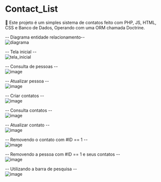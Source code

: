 # Contact_List

 🚀  Este projeto é um simples sistema de contatos feito com PHP, JS, HTML, CSS e Banco de Dados, Operando com uma ORM chamada Doctrine. 

-- Diagrama entidade relacionamento--
<br />
![diagrama](https://user-images.githubusercontent.com/111528571/235330085-00d0f938-1a84-4a75-bb63-a8f1e2728334.png)
<br />

-- Tela inicial --
<br />
![tela_inicial](https://user-images.githubusercontent.com/111528571/235330210-ae125b4f-17fb-48e6-a928-b8c87e6fca87.png)
<br />

-- Consulta de pessoas --
<br />
![image](https://user-images.githubusercontent.com/111528571/235330361-bb5e0292-f11d-46ba-9016-d77b13345b83.png)
<br />

-- Atualizar pessoa --
<br />
![image](https://user-images.githubusercontent.com/111528571/235330382-d13371e5-10bd-46b9-8c94-210e17a1a53c.png)
<br />

-- Criar contatos --
<br />
![image](https://user-images.githubusercontent.com/111528571/235330410-9568a9fe-2f7c-42d1-a4e4-a9770e3733a5.png)
<br />

-- Consulta contatos --
<br />
![image](https://user-images.githubusercontent.com/111528571/235330492-7517125f-aae5-438b-a511-62cb3a208562.png)
<br />

-- Atualizar contato --
<br />
![image](https://user-images.githubusercontent.com/111528571/235330527-7db73202-ced4-48c1-82b1-b0d38cce27f1.png)
<br />

-- Removendo o contato com #ID == 1 --
<br />
![image](https://user-images.githubusercontent.com/111528571/235330574-2e683dba-ea07-45fe-97d3-a9776c6ab993.png)
<br />

-- Removendo a pessoa com #ID == 1 e seus contatos --
<br />
![image](https://user-images.githubusercontent.com/111528571/235330615-875739e4-79eb-4d3e-ba2f-331c130e5576.png)
<br />

-- Utilizando a barra de pesquisa --
<br />
![image](https://user-images.githubusercontent.com/111528571/235330646-0e323b12-f96b-426b-a816-2fef1cff9adc.png)

